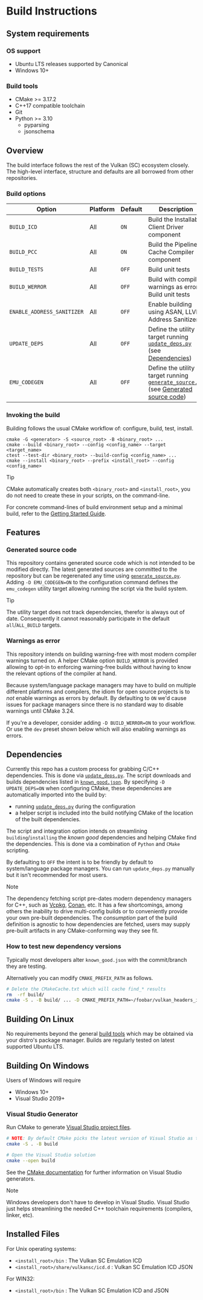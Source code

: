 # Build Instructions

## System requirements

### OS support

- Ubuntu LTS releases supported by Canonical
- Windows 10+

### Build tools

- CMake >= 3.17.2
- C++17 compatible toolchain
- Git
- Python >= 3.10
  - pyparsing
  - jsonschema

## Overview

The build interface follows the rest of the Vulkan (SC) ecosystem closely. The high-level interface, structure and defaults are all borrowed from other repositories.

### Build options

| Option                     | Platform  | Default | Description |
| -------------------------- | --------- | ------- | ----------- |
| `BUILD_ICD`                | All       | `ON`    | Build the Installable Client Driver component |
| `BUILD_PCC`                | All       | `ON`    | Build the Pipeline Cache Compiler component |
| `BUILD_TESTS`              | All       | `OFF`   | Build unit tests |
| `BUILD_WERROR`             | All       | `OFF`   | Build with compiler warnings as errors Build unit tests |
| `ENABLE_ADDRESS_SANITIZER` | All       | `OFF`   | Enable building using ASAN, LLVM Address Sanitizer |
| `UPDATE_DEPS`              | All       | `OFF`   | Define the utility target running [`update_deps.py`](scripts/update_deps.py) (see [Dependencies](#dependencies)) |
| `EMU_CODEGEN`              | All       | `OFF`   | Define the utility target running [`generate_source.py`](scripts/generate_source.py) (see [Generated source code](#generated-source-code)) |

### Invoking the build

Building follows the usual CMake workflow of: configure, build, test, install.

```
cmake -G <generator> -S <source_root> -B <binary_root> ...
cmake --build <binary_root> --config <config_name> --target <target_name>
ctest --test-dir <binary_root> --build-config <config_name> ...
cmake --install <binary_root> --prefix <install_root> --config <config_name>
```

> [!TIP]
> CMake automatically creates both `<binary_root>` and `<install_root>`, you do not need to create these in your scripts, on the command-line.

For concrete command-lines of build environment setup and a minimal build, refer to the [Getting Started Guide](./GETTING_STARTED.md).

## Features

### Generated source code

This repository contains generated source code which is not intended to be modified directly. The latest generated sources are committed to the repository but can be regerenated any time using [`generate_source.py`](scripts/generate_source.py). Adding `-D EMU_CODEGEN=ON` to the configuration command defines the `emu_codegen` utility target allowing running the script via the build system.

> [!TIP]
> The utility target does not track dependencies, therefor is always out of date. Consequently it cannot reasonably participate in the default `all`/`ALL_BUILD` targets.

### Warnings as error

This repository intends on building warning-free with most modern compiler warnings turned on. A helper CMake option `BUILD_WERROR` is provided allowing to opt-in to enforcing warning-free builds without having to know the relevant options of the compiler at hand.

Because system/language package managers may have to build on multiple different platforms and compilers, the idiom for open source projects is to _not_ enable warnings as errors by default. By defaulting to `ON` we'd cause issues for package managers since there is no standard way to disable warnings until CMake 3.24.

If you're a developer, consider adding `-D BUILD_WERROR=ON` to your workflow. Or use the `dev` preset shown below which will also enabling warnings as errors.

## Dependencies

Currently this repo has a custom process for grabbing C/C++ dependencies. This is done via [`update_deps.py`](scripts/update_deps.py). The script downloads and builds dependencies listed in [`known_good.json`](scripts/known_good.json). By specifying `-D UPDATE_DEPS=ON` when configuring CMake, these dependencies are automatically imported into the build by:

- running [`update_deps.py`](scripts/update_deps.py) during the configuration
- a helper script is included into the build notifying CMake of the location of the built dependencies.

The script and integration option intends on streamlining `building`/`installing` the _known good_ dependencies and helping CMake find the dependencies. This is done via a combination of `Python` and `CMake` scripting.

By defaulting to `OFF` the intent is to be friendly by default to system/language package managers. You can run `update_deps.py` manually but it isn't recommended for most users.

> [!NOTE]
> The dependency fetching script pre-dates modern dependency managers for C++, such as [Vcpkg](https://vcpkg.io), [Conan](https://conan.io/), etc. It has a few shortcomings, among others the inability to drive multi-config builds or to conveniently provide your own pre-built dependencies. The _consumption_ part of the build definition is agnostic to how dependencies are fetched, users may supply pre-built artifacts in any CMake-conforming way they see fit.

### How to test new dependency versions

Typically most developers alter `known_good.json` with the commit/branch they are testing.

Alternatively you can modify `CMAKE_PREFIX_PATH` as follows.

```sh
# Delete the CMakeCache.txt which will cache find_* results
rm  -rf build/
cmake -S . -B build/ ... -D CMAKE_PREFIX_PATH=~/foobar/vulkan_headers_install/ ...
```

## Building On Linux

No requirements beyond the general [build tools](#build-tools) which may be obtained via your distro's package manager. Builds are regularly tested on latest supported Ubuntu LTS.

## Building On Windows

Users of Windows will require

- Windows 10+
- Visual Studio 2019+

### Visual Studio Generator

Run CMake to generate [Visual Studio project files](https://cmake.org/cmake/help/latest/guide/user-interaction/index.html#command-line-g-option).

```bash
# NOTE: By default CMake picks the latest version of Visual Studio as the default generator.
cmake -S . -B build

# Open the Visual Studio solution
cmake --open build
```

See the [CMake documentation](https://cmake.org/cmake/help/latest/manual/cmake-generators.7.html#visual-studio-generators) for further information on Visual Studio generators.

> [!NOTE]
> Windows developers don't have to develop in Visual Studio. Visual Studio just helps streamlining the needed C++ toolchain requirements (compilers, linker, etc).

## Installed Files

For Unix operating systems:

- `<install_root>/bin` : The Vulkan SC Emulation ICD
- `<install_root>/share/vulkansc/icd.d` : Vulkan SC Emulation ICD JSON

For WIN32:

- `<install_root>/bin` : The Vulkan SC Emulation ICD and JSON
